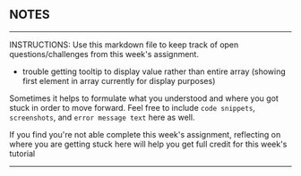 ## NOTES

-----------
INSTRUCTIONS:
Use this markdown file to keep track of open questions/challenges from this week's assignment.
- trouble getting tooltip to display value rather than entire array (showing first element in array currently for display purposes)

Sometimes it helps to formulate what you understood and where you got stuck in order to move forward. Feel free to include `code snippets`, `screenshots`, and `error message text` here as well.

If you find you're not able complete this week's assignment, reflecting on where you are getting stuck here will help you get full credit for this week's tutorial

------------
